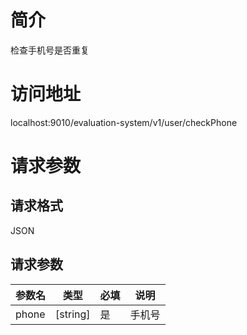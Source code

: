 # 简介
检查手机号是否重复

# 访问地址
localhost:9010/evaluation-system/v1/user/checkPhone

# 请求参数
## 请求格式
JSON
## 请求参数
|参数名|类型|必填|说明|
|-|-|-|-|
|phone|[string]|是|手机号|